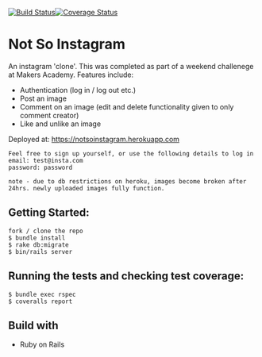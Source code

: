 [![Build Status](https://travis-ci.com/leoncross/instagram-challenge.svg?branch=master)](https://travis-ci.com/leoncross/instagram-challenge)[![Coverage Status](https://coveralls.io/repos/github/leoncross/instagram-challenge/badge.svg?branch=master)](https://coveralls.io/github/leoncross/instagram-challenge?branch=master)

# Not So Instagram
An instagram 'clone'. This was completed as part of a weekend challenege at Makers Academy.
Features include:
- Authentication (log in / log out etc.)
- Post an image
- Comment on an image (edit and delete functionality given to only comment creator)
- Like and unlike an image

Deployed at: https://notsoinstagram.herokuapp.com

```
Feel free to sign up yourself, or use the following details to log in
email: test@insta.com
password: password

note - due to db restrictions on heroku, images become broken after 24hrs. newly uploaded images fully function.
```
## Getting Started:

```
fork / clone the repo
$ bundle install
$ rake db:migrate
$ bin/rails server
```

## Running the tests and checking test coverage:

```
$ bundle exec rspec
$ coveralls report
```

## Build with
- Ruby on Rails
